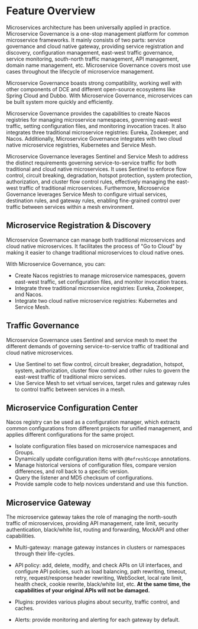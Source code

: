 # Feature Overview

Microservices architecture has been universally applied in practice. Microservice Governance is a one-stop management platform
for common microservice frameworks. It mainly consists of two parts: service governance and cloud native gateway,
providing service registration and discovery, configuration management, east-west traffic governance, service monitoring,
south-north traffic management, API management, domain name management, etc. Microservice Governance covers most
use cases throughout the lifecycle of microservice management.

Microservice Governance boasts strong compatibility, working well with other components of DCE and
different open-source ecosystems like Spring Cloud and Dubbo. With Microservice Governance,
microservices can be built system more quickly and efficiently.

Microservice Governance provides the capabilities to create Nacos registries for managing microservice namespaces,
governing east-west traffic, setting configuration files, and monitoring invocation traces. It also integrates
three traditional microservice registries: Eureka, Zookeeper, and Nacos. Additionally, Microservice Governance
integrates with two cloud native microservice registries, Kubernetes and Service Mesh.

Microservice Governance leverages Sentinel and Service Mesh to address the distinct requirements governing
service-to-service traffic for both traditional and cloud native microservices. It uses Sentinel to enforce
flow control, circuit breaking, degradation, hotspot protection, system protection, authorization, and
cluster flow control rules, effectively managing the east-west traffic of traditional microservices.
Furthermore, Microservice Governance leverages Service Mesh to configure virtual services, destination rules,
and gateway rules, enabling fine-grained control over traffic between services within a mesh environment.

## Microservice Registration & Discovery

Microservice Governance can manage both traditional microservices and cloud native microservices.
It facilitates the process of "Go to Cloud" by making it easier to change traditional microservices to cloud native ones.

With Microservice Governance, you can:

- Create Nacos registries to manage microservice namespaces, govern east-west traffic, set configuration files, and monitor invocation traces.
- Integrate three traditional microservice registries: Eureka, Zookeeper, and Nacos.
- Integrate two cloud native microservice registries: Kubernetes and Service Mesh.

## Traffic Governance

Microservice Governance uses Sentinel and service mesh to meet the different demands of governing service-to-service traffic of traditional and cloud native microservices.

- Use Sentinel to set flow control, circuit breaker, degradation, hotspot, system, authorization, cluster flow control and other rules to govern the east-west traffic of traditional micro services.
- Use Service Mesh to set virtual services, target rules and gateway rules to control traffic between services in a mesh.

## Microservice Configuration Center

Nacos registry can be used as a configuration manager, which extracts common configurations from different projects for unified management, and applies different configurations for the same project.

- Isolate configuration files based on microservice namespaces and Groups.
- Dynamically update configuration items with `@RefreshScope` annotations.
- Manage historical versions of configuration files, compare version differences, and roll back to a specific version.
- Query the listener and MD5 checksum of configurations.
- Provide sample code to help novices understand and use this function.

## Microservice Gateway

The microservice gateway takes the role of managing the north-south traffic of microservices, providing API management, rate limit, security authentication, black/white list, routing and forwarding, MockAPI and other capabilities.

- Multi-gateway: manage gateway instances in clusters or namespaces through their life-cycles.
- API policy: add, delete, modify, and check APIs on UI interfaces, and configure API policies, such as load balancing,
  path rewriting, timeout, retry, request/response header rewriting, WebSocket, local rate limit, health check,
  cookie rewrite, black/white list, etc. **At the same time, the capabilities of your original APIs will not be damaged.**

- Plugins: provides various plugins about security, traffic control, and caches.
- Alerts: provide monitoring and alerting for each gateway by default.
